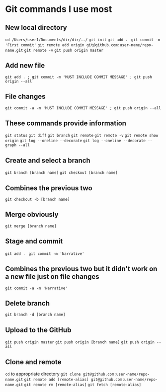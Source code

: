 # Git commands I use most

## New local directory
`cd /Users/user1/Documents/dir/dir/../`
`git init`
`git add . `
`git commit -m 'First commit'`
`git remote add origin git@github.com:user-name/repo-name.git`
`git remote -v`
`git push origin master`

## Add new file
`git add . ; git commit -m 'MUST INCLUDE COMMIT MESSAGE' ; git push origin --all`

## File changes
`git commit -a -m 'MUST INCLUDE COMMIT MESSAGE' ; git push origin --all`

## These commands provide information
`git status`
`git diff`
`git branch`
`git remote`
`git remote -v`
`git remote show origin`
`git log --oneline --decorate`
`git log --oneline --decorate --graph --all`

## Create and select a branch
`git branch [branch name]`
`git checkout [branch name]`

## Combines the previous two
`git checkout -b [branch name]`

## Merge obviously
`git merge [branch name]`

## Stage and commit
`git add . `
`git commit -m 'Narrative'`

## Combines the previous two but it didn't work on a new file just on file changes
`git commit -a -m 'Narrative'`

## Delete branch
`git branch -d [branch name]`

## Upload to the GitHub
`git push origin master`
`git push origin [branch name]`
`git push origin --all`

## Clone and remote
`cd` to appropriate directory
`git clone git@github.com:user-name/repo-name.git`
`git remote add [remote-alias] git@github.com:user-name/repo-name.git`
`git remote rm [remote-alias]`
`git fetch [remote-alias]`
